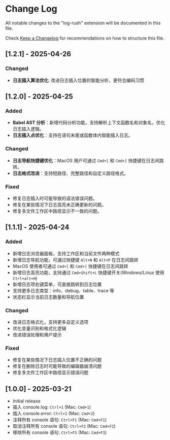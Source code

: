# Change Log

All notable changes to the "log-rush" extension will be documented in this file.

Check [Keep a Changelog](http://keepachangelog.com/) for recommendations on how to structure this file.

## [1.2.1] - 2025-04-26


### Changed
- **日志插入算法优化**: 改进日志插入位置的智能分析，更符合编码习惯

## [1.2.0] - 2025-04-25

### Added
- **Babel AST 分析**：新增代码分析功能，支持解析上下文函数名和对象名，优化日志插入逻辑。
- **日志插入点优化**：支持在语句末尾或函数体内智能插入日志。

### Changed
- **日志导航快捷键优化**：MacOS 用户可通过 `Cmd+[` 和 `Cmd+]` 快捷键在日志间跳转。
- **日志格式改进**：支持短路径、完整路径和自定义路径格式。

### Fixed
- 修复日志插入时可能导致的语法错误问题。
- 修复在某些情况下日志高亮未正确更新的问题。
- 修复多文件工作区中路径显示不一致的问题。

## [1.1.1] - 2025-04-24

### Added
- 新增日志浏览器面板，支持工作区和当前文件两种模式
- 新增日志导航功能，可通过快捷键 `Alt+N` 和 `Alt+P` 在日志间跳转
- MacOS 使用者可通过 `Cmd+[` 和 `Cmd+]` 快捷键在日志间跳转
- 新增日志高亮功能，支持通过 `Cmd+Shift+L` 快捷键开关(Windows/Linux 使用 `Ctrl+alt+H`)
- 新增日志项右键菜单，可直接跳转到日志位置
- 支持更多日志类型：info、debug、table、trace 等
- 状态栏显示当前日志数量和导航位置

### Changed
- 改进日志格式化，支持更多自定义选项
- 优化变量识别和格式化逻辑
- 改进错误处理和用户提示

### Fixed
- 修复在某些情况下日志插入位置不正确的问题
- 修复在删除日志时可能导致的编辑器崩溃问题
- 修复多文件工作区中路径显示错误问题

## [1.0.0] - 2025-03-21
- Initial release
- 插入 console.log: `Ctrl+1` (Mac: `Cmd+1`)
- 插入 console.error: `Ctrl+2` (Mac: `Cmd+2`)
- 注释所有 console 语句: `Ctrl+F1` (Mac: `Cmd+F1`)
- 取消注释所有 console 语句: `Ctrl+F2` (Mac: `Cmd+F2`)
- 移除所有 console 语句: `Ctrl+F3` (Mac: `Cmd+F3`)